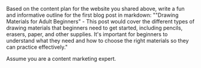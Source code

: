 Based on the content plan  for the website you shared above, write a fun and informative outline for the first blog post in markdown:
""Drawing Materials for Adult Beginners" - This post would cover the different types of drawing materials that beginners need to get started, including pencils, erasers, paper, and other supplies. It's important for beginners to understand what they need and how to choose the right materials so they can practice effectively."

Assume you are a content marketing expert.
